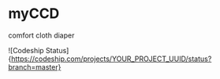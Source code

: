 # myCCD
comfort cloth diaper

![Codeship Status]{https://codeship.com/projects/YOUR_PROJECT_UUID/status?branch=master}

